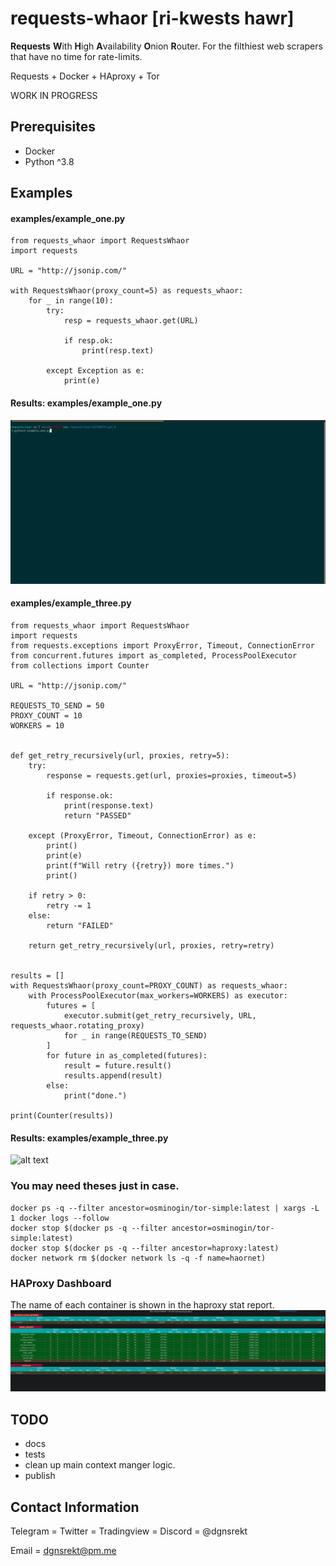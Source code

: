 # **requests-whaor** [ri-kwests hawr]

**Requests** **W**ith **H**igh **A**vailability **O**nion **R**outer. For the filthiest web scrapers that have no time for rate-limits.

Requests + Docker + HAproxy + Tor

WORK IN PROGRESS

## Prerequisites
* Docker
* Python ^3.8

## Examples
#### examples/example_one.py

```
from requests_whaor import RequestsWhaor
import requests

URL = "http://jsonip.com/"

with RequestsWhaor(proxy_count=5) as requests_whaor:
    for _ in range(10):
        try:
            resp = requests_whaor.get(URL)

            if resp.ok:
                print(resp.text)

        except Exception as e:
            print(e)

```
#### Results: examples/example_one.py
![alt text](docs/img/example_one.gif)

#### examples/example_three.py

```
from requests_whaor import RequestsWhaor
import requests
from requests.exceptions import ProxyError, Timeout, ConnectionError
from concurrent.futures import as_completed, ProcessPoolExecutor
from collections import Counter

URL = "http://jsonip.com/"

REQUESTS_TO_SEND = 50
PROXY_COUNT = 10
WORKERS = 10


def get_retry_recursively(url, proxies, retry=5):
    try:
        response = requests.get(url, proxies=proxies, timeout=5)

        if response.ok:
            print(response.text)
            return "PASSED"

    except (ProxyError, Timeout, ConnectionError) as e:
        print()
        print(e)
        print(f"Will retry ({retry}) more times.")
        print()

    if retry > 0:
        retry -= 1
    else:
        return "FAILED"

    return get_retry_recursively(url, proxies, retry=retry)


results = []
with RequestsWhaor(proxy_count=PROXY_COUNT) as requests_whaor:
    with ProcessPoolExecutor(max_workers=WORKERS) as executor:
        futures = [
            executor.submit(get_retry_recursively, URL, requests_whaor.rotating_proxy)
            for _ in range(REQUESTS_TO_SEND)
        ]
        for future in as_completed(futures):
            result = future.result()
            results.append(result)
        else:
            print("done.")

print(Counter(results))

```
#### Results: examples/example_three.py
![alt text](docs/img/example_three.gif)

### You may need theses just in case.
```
docker ps -q --filter ancestor=osminogin/tor-simple:latest | xargs -L 1 docker logs --follow
docker stop $(docker ps -q --filter ancestor=osminogin/tor-simple:latest)
docker stop $(docker ps -q --filter ancestor=haproxy:latest)
docker network rm $(docker network ls -q -f name=haornet)
```
### HAProxy Dashboard
The name of each container is shown in the haproxy stat report.
![alt text](docs/img/haproxy_ss.png)


## TODO
* docs
* tests
* clean up main context manger logic.
* publish

## Contact Information
Telegram = Twitter = Tradingview = Discord = @dgnsrekt

Email = dgnsrekt@pm.me
